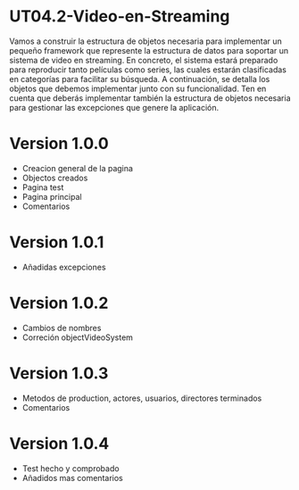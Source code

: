 # UT04.2-Video-en-Streaming
Vamos a construir la estructura de objetos necesaria para implementar un pequeño framework que represente la estructura de datos para soportar un sistema de video en streaming. En concreto, el sistema estará preparado para reproducir tanto películas como series, las cuales estarán clasificadas en categorías para facilitar su búsqueda. A continuación, se detalla los objetos que debemos implementar junto con su funcionalidad. Ten en cuenta que deberás implementar también la estructura de objetos necesaria para gestionar las excepciones que genere la aplicación.

 # Version 1.0.0
 - Creacion general de la pagina
 - Objectos creados
 - Pagina test
 - Pagina principal
 - Comentarios

 # Version 1.0.1
 - Añadidas excepciones

 # Version 1.0.2
 - Cambios de nombres
 - Correción objectVideoSystem

# Version 1.0.3
 - Metodos de production, actores, usuarios, directores terminados
 - Comentarios 

# Version 1.0.4
 - Test hecho y comprobado
 - Añadidos mas comentarios